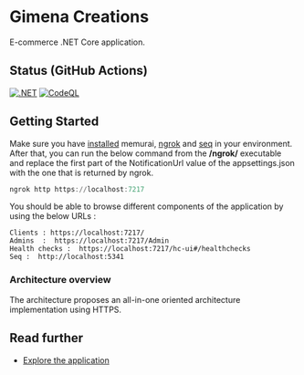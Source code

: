 # Gimena Creations

E-commerce .NET Core application.

## Status (GitHub Actions)

[![.NET](https://github.com/gabriel-rodriguezcastellini/gimenaCreations/actions/workflows/dotnet.yml/badge.svg)](https://github.com/gabriel-rodriguezcastellini/gimenaCreations/actions/workflows/dotnet.yml) [![CodeQL](https://github.com/gabriel-rodriguezcastellini/gimenaCreations/actions/workflows/codeql.yml/badge.svg)](https://github.com/gabriel-rodriguezcastellini/gimenaCreations/actions/workflows/codeql.yml)

## Getting Started

Make sure you have [installed](https://www.memurai.com/) memurai, [ngrok](https://ngrok.com/) and [seq](https://datalust.co/) in your environment. After that, you can run the below command from the **/ngrok/** executable and replace the first part of the NotificationUrl value of the appsettings.json with the one that is returned by ngrok.

```powershell
ngrok http https://localhost:7217
```

You should be able to browse different components of the application by using the below URLs :

```
Clients : https://localhost:7217/
Admins  :  https://localhost:7217/Admin
Health checks :  https://localhost:7217/hc-ui#/healthchecks
Seq :  http://localhost:5341
```

### Architecture overview

The architecture proposes an all-in-one oriented architecture implementation using HTTPS.

## Read further

- [Explore the application](https://github.com/gabriel-rodriguezcastellini/gimenaCreations/wiki)
